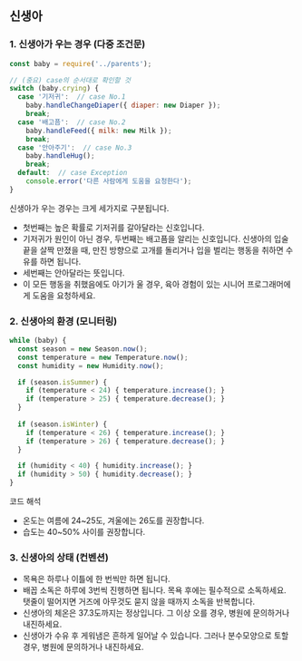 ## 신생아

### 1. 신생아가 우는 경우 (다중 조건문)

```js
const baby = require('../parents');

// (중요) case의 순서대로 확인할 것
switch (baby.crying) {
  case '기저귀':  // case No.1
    baby.handleChangeDiaper({ diaper: new Diaper });
    break;
  case '배고픔':  // case No.2
    baby.handleFeed({ milk: new Milk });
    break;
  case '안아주기':  // case No.3
    baby.handleHug();
    break;
  default:  // case Exception
    console.error('다른 사람에게 도움을 요청한다');
}
```

신생아가 우는 경우는 크게 세가지로 구분됩니다. 
- 첫번째는 높은 확률로 기저귀를 갈아달라는 신호입니다. 
- 기저귀가 원인이 아닌 경우, 두번째는 배고픔을 알리는 신호입니다. 신생아의 입술 끝을 살짝 만졌을 때, 만진 방향으로 고개를 돌리거나 입을 벌리는 행동을 취하면 수유를 하면 됩니다. 
- 세번째는 안아달라는 뜻입니다. 
- 이 모든 행동을 취했음에도 아기가 울 경우, 육아 경험이 있는 시니어 프로그래머에게 도움을 요청하세요.

### 2. 신생아의 환경 (모니터링)

```js
while (baby) {
  const season = new Season.now();
  const temperature = new Temperature.now();
  const humidity = new Humidity.now();

  if (season.isSummer) {
    if (temperature < 24) { temperature.increase(); }
    if (temperature > 25) { temperature.decrease(); }
  } 
  
  if (season.isWinter) {
    if (temperature < 26) { temperature.increase(); }
    if (temperature > 26) { temperature.decrease(); }
  }

  if (humidity < 40) { humidity.increase(); }
  if (humidity > 50) { humidity.decrease(); }
}
```

코드 해석
- 온도는 여름에 24~25도, 겨울에는 26도를 권장합니다.
- 습도는 40~50% 사이를 권장합니다.

### 3. 신생아의 상태 (컨벤션)

- 목욕은 하루나 이틀에 한 번씩만 하면 됩니다.
- 배꼽 소독은 하루에 3번씩 진행하면 됩니다. 목욕 후에는 필수적으로 소독하세요. 탯줄이 떨어지면 거즈에 아무것도 묻지 않을 때까지 소독을 반복합니다.
- 신생아의 체온은 37.3도까지는 정상입니다. 그 이상 오를 경우, 병원에 문의하거나 내진하세요.
- 신생아가 수유 후 게워냄은 흔하게 일어날 수 있습니다. 그러나 분수모양으로 토할 경우, 병원에 문의하거나 내진하세요.
